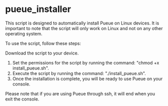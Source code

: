 # pueue_installer

This script is designed to automatically install Pueue on Linux devices. It is important to note that the script will only work on Linux and not on any other operating system.

To use the script, follow these steps:

Download the script to your device.
1. Set the permissions for the script by running the command: "chmod +x install_pueue.sh".
2. Execute the script by running the command: "./install_pueue.sh".
3. Once the installation is complete, you will be ready to use Pueue on your console.

Please note that if you are using Pueue through ssh, it will end when you exit the console.
